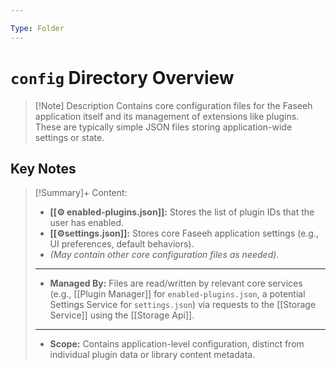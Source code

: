 ```yaml
---

Type: Folder
---
```


# `config` Directory Overview

> [!Note] Description
> Contains core configuration files for the Faseeh application itself and its management of extensions like plugins. These are typically simple JSON files storing application-wide settings or state.

## Key Notes

> [!Summary]+ Content:
> - **[[⚙️ enabled-plugins.json]]:** Stores the list of plugin IDs that the user has enabled.
> - **[[⚙️settings.json]]:** Stores core Faseeh application settings (e.g., UI preferences, default behaviors).
> - *(May contain other core configuration files as needed)*.
> ---
> - **Managed By:** Files are read/written by relevant core services (e.g., [[Plugin Manager]] for `enabled-plugins.json`, a potential Settings Service for `settings.json`) via requests to the [[Storage Service]] using the [[Storage Api]].
> ---
> - **Scope:** Contains application-level configuration, distinct from individual plugin data or library content metadata.